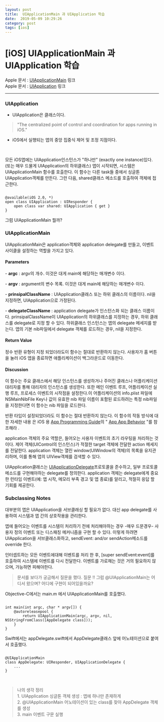 ```yaml
---
layout: post
title:  UIApplicationMain 과 UIApplication 학습
date:  2019-05-09 10:29:26
category: post
tags: [ios]
---
```


# [iOS] UIApplicationMain 과 UIApplication 학습

Apple 문서 : [UIApplicationMain](https://developer.apple.com/documentation/uikit/1622933-uiapplicationmain?language=objc) 링크 
<br />
Apple 문서 : [UIApplication](https://developer.apple.com/documentation/uikit/uiapplication?language=objc) 링크

----

### UIApplication
- UIApplication은 클래스이다.
> "The centralized point of control and coordination for apps running in iOS."
- iOS에서 실행되는 앱의 중앙 집중식 제어 및 조정 지점이다.  

<br />

모든 iOS앱에는 UIApplication인스턴스가 "하나만" (exactly one instance)있다. (또는 매우 드물게 UIApplication의 하위클래스)
앱이 시작되면, 시스템은  UIApplicationMain 함수를 호출한다. 이 함수는 다른 task들 중에서 싱글톤 UIApplication객체를 만든다.
그런 다음, shared클래스 메소드를 호출하여 객체에 접근한다.

<pre><code class="swift">
@available(iOS 2.0, *)
open class UIApplication : UIResponder {
    open class var shared: UIApplication { get } 
}
</code></pre>

그럼 UIApplicationMain 뭘까?
<br />

### UIApplicationMain

UIApplicationMain은 application객체와 application delegate를 만들고, 이벤트 사이클을 설정하는 역할을 가지고 있다.

#### Parameters

\-  **argc** : argv의 개수. 이것은 대게 main에 해당하는 매개변수 이다.

\- **argv** : argument의 변수 목록. 이것은 대게 main에 해당하는 매개변수 이다.

\- **prinsipalClassName** : UIApplication클래스 또는 하위 클래스의 이름이다. nil을 지정하면, UIApplication으로 가정된다.

\- **delegateClassName** : application delegate가 인스턴스화 되는 클래스 이름이다. prinsipalClassName이 UIApplication의 하위클래스를 지정하는 경우, 하위 클래스를 delegate로 지정 할 수 있다. 하위클래스 인스턴스는 앱의 delegate 메세지를 받는다. 앱의 기본 nib파일에서 delegate 객체를 로드하는 경우, nil을 지정한다.

#### Return Value
정수 반환 유형이 지정 되었더라도이 함수는 절대로 반환하지 않는다. 사용자가 홈 버튼을 눌러 iOS 앱을 종료하면 애플리케이션이 백그라운드로 이동한다.

#### Discussion
이 함수는 주요 클래스에서 해당 인스턴스를 생성하거나 주어진 클래스나 어플리케이션 대리자를 통해 대리자의 인스턴스를 생성한다.
또한 메인 이벤트 루프, 어플리케이션 실행 루프, 프로세스 이벤트의 시작점을 설정한다.이 어플리케이션의 info.plist 파일에  NSMainNibFile Key나 값이 유효한 nib 파일 이름이 포함된 로드하려는 특정 nib파일을 지정한다면 이 함수는 nib 파일을 로드한다.

반환 타입이 설정되었더라도 이 함수는 절대 반환하지 않는다. 이 함수의 작동 방식에 대한 자세한 내용 은 iOS 용 [App Programming Guide](https://developer.apple.com/library/archive/documentation/iPhone/Conceptual/iPhoneOSProgrammingGuide/Introduction/Introduction.html#//apple_ref/doc/uid/TP40007072)의 " [App App Behavior](https://developer.apple.com/library/archive/documentation/iPhone/Conceptual/iPhoneOSProgrammingGuide/ExpectedAppBehaviors/ExpectedAppBehaviors.html#//apple_ref/doc/uid/TP40007072-CH3) "를 참조해라 .


application 객체의 주요 역할은, 들어오는 사용자 이벤트의 초기 라우팅을 처리하는 것이다. 제어 객체(UIControl의 인스턴스)가 적절한 target 객체에 전달한 action 메세지를 전달한다. application 객체는 열린 window(UIWindow의 객체)의 목록을 유지관리하며, 이를 통해 앱의 UIView객체를 검색할 수 있다.


UIApplication클래스는 [UIApplicationDelegate](https://developer.apple.com/documentation/uikit/uiapplicationdelegate?language=objc)프로토콜을 준수하고, 일부 프로토콜 메소드를 구현해야하는 delegate를 정의한다. application 객체는 delegate에게 중요한 런타임 이벤트(예: 앱 시작, 메모리 부족 경고 및 앱 종료)를 알리고, 적절히 응답 할 기회를 제공한다.

### Subclassing Notes
대부분의 앱은 UIApplication을 서브클래싱 할 필요가 없다. 대신 app delegate를 사용하여 시스템과 앱 간의 상호작용을 관리한다.

앱에 들어오는 이벤트를 시스템이 처리하기 전에 처리해야하는 경우 -매우 드문경우- 사용자 정의 이벤트 또는 디스패칭 메커니즘을 구현 할 수 있다. 
이렇게 하려면 UIApplication을 서브클래스화하고, sendEvent: and/or sendAction메소드를 override 한다.

인터셉트하는 모든 이벤트에대해 이벤트를 처리 한 후, [super sendEvent:event]를 호출하여 시스템에 이벤트를 다시 전달한다. 이벤트를 가로채는 것은 거의 필요하지 않으며, 가능하면 피해야한다.


> 문서를 보다가 궁금해서 질문을 했다. 
> 질문 !! 그럼 @UIApplicationMain는 어디서 왔으며? 어디에 구현이 되어있을까요? 

Objective-C에서는 main.m 에서 UIApplicationMain를 호출했다.
<pre><code class="swift">
int main(int argc, char * argv[]) {
    @autoreleasepool {
        return UIApplicationMain(argc, argv, nil, NSStringFromClass([AppDelegate class]));
    }
}
</code></pre>
Swift에서는 appDelegate.swift에서 AppDelegate클래스 앞에 어노테이션으로 붙여서 호출했다.

<pre><code class="swift">
@UIApplicationMain
class AppDelegate: UIResponder, UIApplicationDelegate {
    ...
}
</code></pre>

<br />

> 나의 생각 정리 <br /> 1. UIApplication 싱글톤 객체 생성 : 앱에 하나만 존재하게 <br /> 2. @UIApplicationMain 어노테이션이 있는 class를 찾아 AppDelegate 객체를 생성 <br /> 3. main 이벤트 구문 실행